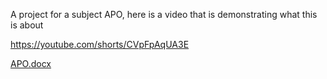 A project for a subject APO,
here is a video that is demonstrating what this is about

https://youtube.com/shorts/CVpFpAqUA3E


[APO.docx](https://github.com/user-attachments/files/18923722/APO.docx)
